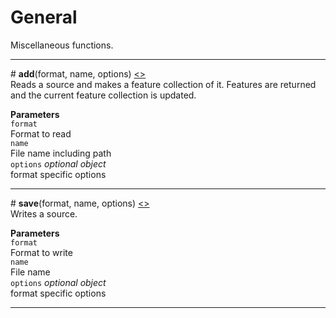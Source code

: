 # General
Miscellaneous functions.

---

<a id="add">#</a> **add**(format, name, options) [<>](https://github.com/afogelberg/blob/master/lib/add.js)<br>
Reads a source and makes a feature collection of it. Features are returned and the current feature collection is updated.  

**Parameters**<br>
`format`<br>
Format to read<br>
`name`<br>
File name including path<br>
`options` *optional object*<br>
format specific options

---

<a id="save">#</a> **save**(format, name, options) [<>](https://github.com/afogelberg/blob/master/lib/save.js)<br>
Writes a source.

**Parameters**<br>
`format`<br>
Format to write<br>
`name`<br>
File name<br>
`options` *optional object*<br>
format specific options

---
